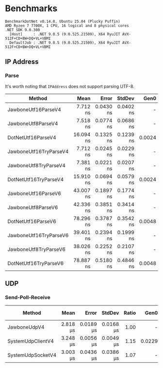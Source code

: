 # Benchmarks

```
BenchmarkDotNet v0.14.0, Ubuntu 25.04 (Plucky Puffin)
AMD Ryzen 7 7700X, 1 CPU, 16 logical and 8 physical cores
.NET SDK 9.0.300
  [Host]     : .NET 9.0.5 (9.0.525.21509), X64 RyuJIT AVX-512F+CD+BW+DQ+VL+VBMI
  DefaultJob : .NET 9.0.5 (9.0.525.21509), X64 RyuJIT AVX-512F+CD+BW+DQ+VL+VBMI
```

## IP Address

### Parse

It's worth noting that `IPAddress` does not support parsing UTF-8.

| Method                 | Mean      | Error     | StdDev    | Gen0   | Allocated |
|----------------------- |----------:|----------:|----------:|-------:|----------:|
| JawboneUtf16ParseV4    |  7.712 ns | 0.0430 ns | 0.0402 ns |      - |         - |
| JawboneUtf8ParseV4     |  7.518 ns | 0.0774 ns | 0.0686 ns |      - |         - |
| DotNetUtf16ParseV4     | 16.094 ns | 0.1325 ns | 0.1239 ns | 0.0024 |      40 B |
| JawboneUtf16TryParseV4 |  7.712 ns | 0.0245 ns | 0.0229 ns |      - |         - |
| JawboneUtf8TryParseV4  |  7.381 ns | 0.0221 ns | 0.0207 ns |      - |         - |
| DotNetUtf16TryParseV4  | 15.910 ns | 0.0694 ns | 0.0579 ns | 0.0024 |      40 B |
| JawboneUtf16ParseV6    | 43.007 ns | 0.1897 ns | 0.1774 ns |      - |         - |
| JawboneUtf8ParseV6     | 42.336 ns | 0.3851 ns | 0.3414 ns |      - |         - |
| DotNetUtf16ParseV6     | 78.296 ns | 0.3787 ns | 0.3542 ns | 0.0048 |      80 B |
| JawboneUtf16TryParseV6 | 39.401 ns | 0.2394 ns | 0.1999 ns |      - |         - |
| JawboneUtf8TryParseV6  | 38.026 ns | 0.2252 ns | 0.2107 ns |      - |         - |
| DotNetUtf16TryParseV6  | 78.887 ns | 0.5180 ns | 0.4846 ns | 0.0048 |      80 B |

## UDP

### Send-Poll-Receive

| Method            | Mean     | Error     | StdDev    | Ratio | Gen0   | Allocated | Alloc Ratio |
|------------------ |---------:|----------:|----------:|------:|-------:|----------:|------------:|
| JawboneUdpV4      | 2.818 μs | 0.0189 μs | 0.0168 μs |  1.00 |      - |         - |          NA |
| SystemUdpClientV4 | 3.248 μs | 0.0056 μs | 0.0049 μs |  1.15 | 0.0229 |     424 B |          NA |
| SystemUdpSocketV4 | 3.003 μs | 0.0436 μs | 0.0386 μs |  1.07 |      - |         - |          NA |
